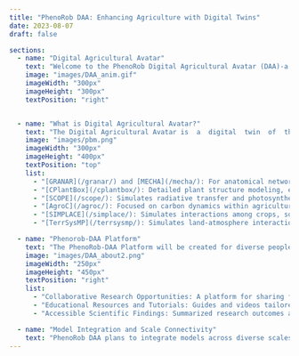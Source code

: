 ```yaml
---
title: "PhenoRob DAA: Enhancing Agriculture with Digital Twins"
date: 2023-08-07
draft: false

sections:  
  - name: "Digital Agricultural Avatar"
    text: "Welcome to the PhenoRob Digital Agricultural Avatar (DAA)-a software demonstrator project within [PhenoRob](https://www.phenorob.de/index.html). The  demonstrator  will  facilitate  access  and  usability  of  [process based](/pbm/) simulation  agro-models  used  within  PhenoRob under  one  roof. Our aim is to provide information and usage platform to make process based Agro-models available in an  appealing  way  both  for  users  as  well  as  for  the  public.  Also, we aim to offer  interfaces  between  various models so that information can be efficiently transferred and combined among different subprojects within [PhenoRob](https://www.phenorob.de/index.html)."
    image: "images/DAA_anim.gif"
    imageWidth: "300px"
    imageHeight: "300px"
    textPosition: "right"


  - name: "What is Digital Agricultural Avatar?"
    text: "The Digital Agricultural Avatar is  a  digital  twin  of  the  agricultural  system  ultimately  encompassing  interacting  [process based](/pbm/) models  of  the biogeochemical, and -physical, agricultural management and economic components. They simulate how crops respond to various environmental challenges, offering a sneak peek into the future of our crops. It's like having a virtual test field, helping farmers make informed decisions. DAA integrates diverse models, from detailed organ-specific analysis to comprehensive field-scale evaluations. Our models include:"
    image: "images/pbm.png"
    imageWidth: "300px"
    imageHeight: "400px"
    textPosition: "top"
    list:
      - "[GRANAR](/granar/) and [MECHA](/mecha/): For anatomical network generation of root cells and Organ-level simulation."
      - "[CPlantBox](/cplantbox/): Detailed plant structure modeling, encompassing roots and shoots."
      - "[SCOPE](/scope/): Simulates radiative transfer and photosynthesis in vegetation canopies, integrating satellite observations with land surface processes."
      - "[AgroC](/agroc/): Focused on carbon dynamics within agricultural soil at crop scale."
      - "[SIMPLACE](/simplace/): Simulates interactions among crops, soil, and climate at crop scale."
      - "[TerrSysMP](/terrsysmp/): Simulates land-atmosphere interactions at continental scales."

  - name: "Phenorob-DAA Platform"
    text: "The PhenoRob-DAA Platform will be created for diverse peoples, encompassing scientists, farmers, educators, and breeders. As the PhenoRob-DAA evolves, it aspires not just to represent but to proactively forecast and optimize crop growth."
    image: "images/DAA_about2.png"
    imageWidth: "250px"
    imageHeight: "450px"
    textPosition: "right"
    list:
      - "Collaborative Research Opportunities: A platform for sharing findings, methodologies, and engaging in joint projects."
      - "Educational Resources and Tutorials: Guides and videos tailored for different users, from experts to novices, enhancing understanding of agricultural models."
      - "Accessible Scientific Findings: Summarized research outcomes and study implications for practical agricultural applications."

  - name: "Model Integration and Scale Connectivity"
    text: "PhenoRob DAA plans to integrate models across diverse scales, creating a multifaceted view of agricultural systems. We aim to intertwine models like [GRANAR](/granar/), [MECHA](/mecha/), [CPlantBox](/cplantbox/), [AgroC](/agroc/), [SIMPLACE](/simplace/), [SCOPE](/scope/) and [TerrSysMP](/terrsysmp/), to forge a comprehensive understanding of agricultural processes. This integration is important for unraveling the complexities of agricultural ecosystems, from the microcosm of root cell anatomies to the macrocosm of land-atmosphere interactions. Highlighting examples of ongoing [coupling efforts](/couple/), such as linking GRANAR's detailed root anatomies with CPlantBox's whole-plant models, and integrating AgroC's insights on carbon dynamics with TerrSysMP's large-scale environmental simulations, PhenoRob DAA aims to advance predictive power in agricultural science and precision farming."
---
```

